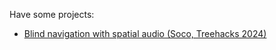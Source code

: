 Have some projects:
- [Blind navigation with spatial audio (Soco, Treehacks 2024)](https://www.youtube.com/watch?v=QXcaPZCIz_Y&t=1s)
